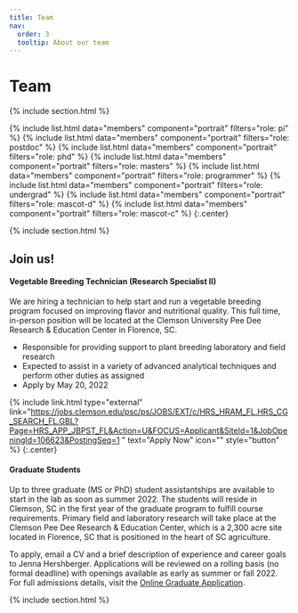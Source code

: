 ```yaml
---
title: Team
nav:
  order: 3
  tooltip: About our team
---
```


# <i class="fas fa-users"></i>Team

{% include section.html %}

{%
  include list.html
  data="members"
  component="portrait"
  filters="role: pi"
%}
{%
  include list.html
  data="members"
  component="portrait"
  filters="role: postdoc"
%}
{%
  include list.html
  data="members"
  component="portrait"
  filters="role: phd"
%}
{%
  include list.html
  data="members"
  component="portrait"
  filters="role: masters"
%}
{%
  include list.html
  data="members"
  component="portrait"
  filters="role: programmer"
%}
{%
  include list.html
  data="members"
  component="portrait"
  filters="role: undergrad"
%}
{%
  include list.html
  data="members"
  component="portrait"
  filters="role: mascot-d"
%}
{%
  include list.html
  data="members"
  component="portrait"
  filters="role: mascot-c"
%}
{:.center}

{% include section.html %}

## Join us!

#### Vegetable Breeding Technician (Research Specialist II)

We are hiring a technician to help start and run a vegetable breeding program focused on improving flavor and nutritional quality. This full time, in-person position will be located at the Clemson University Pee Dee Research & Education Center in Florence, SC.

 - Responsible for providing support to plant breeding laboratory and field research
 - Expected to assist in a variety of advanced analytical techniques and perform other duties as assigned
 - Apply by May 20, 2022

{% include link.html type="external" link="https://jobs.clemson.edu/psc/ps/JOBS/EXT/c/HRS_HRAM_FL.HRS_CG_SEARCH_FL.GBL?Page=HRS_APP_JBPST_FL&Action=U&FOCUS=Applicant&SiteId=1&JobOpeningId=106623&PostingSeq=1 " text="Apply Now" icon="" style="button" %}
{:.center}


#### Graduate Students

Up to three graduate (MS or PhD) student assistantships are available to start in the lab as soon as summer 2022. The students will reside in Clemson, SC in the first year of the graduate program to fulfill course requirements. Primary field and laboratory research will take place at the Clemson Pee Dee Research & Education Center, which is a 2,300 acre site located in Florence, SC that is positioned in the heart of SC agriculture.

To apply, email a CV and a brief description of experience and career goals to Jenna Hershberger. Applications will be reviewed on a rolling basis (no formal deadline) with openings available as early as summer or fall 2022. For full admissions details, visit the [Online Graduate Application](https://www.clemson.edu/graduate/admissions/apply/).


{% include section.html %}
